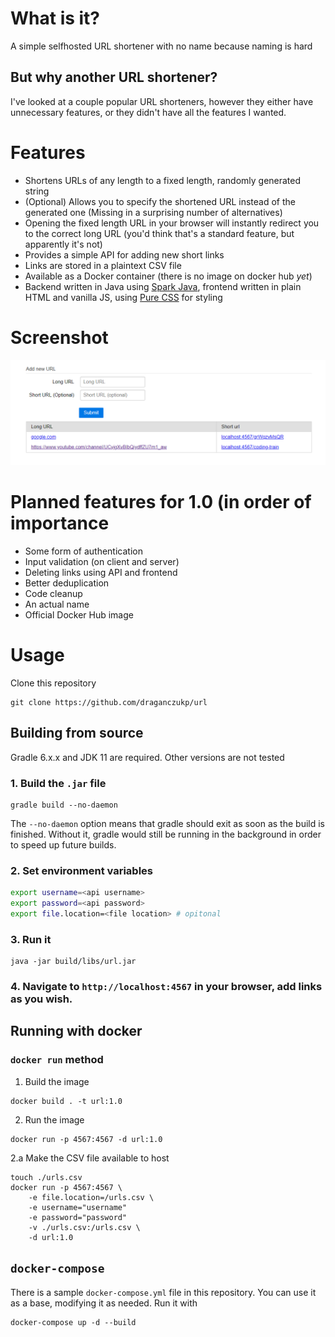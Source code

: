# What is it?
A simple selfhosted URL shortener with no name because naming is hard

## But why another URL shortener?
I've looked at a couple popular URL shorteners, however they either have
unnecessary features, or they didn't have all the features I wanted.

# Features
- Shortens URLs of any length to a fixed length, randomly generated string
- (Optional) Allows you to specify the shortened URL instead of the generated
  one (Missing in a surprising number of alternatives)
- Opening the fixed length URL in your browser will instantly redirect you
  to the correct long URL (you'd think that's a standard feature, but
  apparently it's not)
- Provides a simple API for adding new short links
- Links are stored in a plaintext CSV file
- Available as a Docker container (there is no image on docker hub _yet_)
- Backend written in Java using [Spark Java](http://sparkjava.com/), frontend
  written in plain HTML and vanilla JS, using [Pure CSS](https://purecss.io/)
  for styling

# Screenshot
![Screenshot](./screenshot.png)

# Planned features for 1.0 (in order of importance
- Some form of authentication
- Input validation (on client and server)
- Deleting links using API and frontend
- Better deduplication
- Code cleanup
- An actual name
- Official Docker Hub image

# Usage
Clone this repository
```
git clone https://github.com/draganczukp/url
```
## Building from source
Gradle 6.x.x and JDK 11 are required. Other versions are not tested
### 1. Build the `.jar` file
```
gradle build --no-daemon
```
The `--no-daemon` option means that gradle should exit as soon as the build is
finished. Without it, gradle would still be running in the background
in order to speed up future builds.

### 2. Set environment variables
```bash
export username=<api username>
export password=<api password>
export file.location=<file location> # opitonal
```

### 3. Run it
```
java -jar build/libs/url.jar
```
### 4. Navigate to `http://localhost:4567` in your browser, add links as you wish.

## Running with docker
### `docker run` method
1. Build the image
```
docker build . -t url:1.0
```
2. Run the image
```
docker run -p 4567:4567 -d url:1.0 
```
2.a Make the CSV file available to host
```
touch ./urls.csv
docker run -p 4567:4567 \
	-e file.location=/urls.csv \
    -e username="username"
    -e password="password"
	-v ./urls.csv:/urls.csv \
	-d url:1.0
```
## `docker-compose`
There is a sample `docker-compose.yml` file in this repository. You can use it
as a base, modifying it as needed. Run it with
```
docker-compose up -d --build
```
